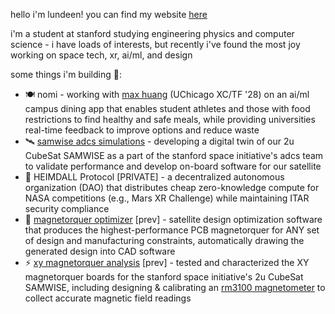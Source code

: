 hello i'm lundeen! you can find my website [here](https://lundeen06.github.io/)

i'm a student at stanford studying engineering physics and computer science - i have loads of interests, but recently i've found the most joy working on space tech, xr, ai/ml, and design

some things i'm building 🚀: 
* 🍽️ nomi - working with [max huang](https://github.com/maxhuang8) (UChicago XC/TF '28) on an ai/ml campus dining app that enables student athletes and those with food restrictions to find healthy and safe meals, while providing universities real-time feedback to improve options and reduce waste
* 🛰️ [samwise adcs simulations](https://github.com/stanford-ssi/samwise-adcs-sims) - developing a digital twin of our 2u CubeSat SAMWISE as a part of the stanford space initiative's adcs team to validate performance and develop on-board software for our satellite
* 🌈 HEIMDALL Protocol [PRIVATE] - a decentralized autonomous organization (DAO) that distributes cheap zero-knowledge compute for NASA competitions (e.g., Mars XR Challenge) while maintaining ITAR security compliance
* 🧲 [magnetorquer optimizer](https://github.com/lundeen06/magtorq-designer) [prev] - satellite design optimization software that produces the highest-performance PCB magnetorquer for ANY set of design and manufacturing constraints, automatically drawing the generated design into CAD software
* ⚡ [xy magnetorquer analysis](https://github.com/lundeen06/xy-magnetorquer-analysis) [prev] - tested and characterized the XY magnetorquer boards for the stanford space initiative's 2u CubeSat SAMWISE, including designing & calibrating an [rm3100 magnetometer](https://github.com/lundeen06/rm3100-pico) to collect accurate magnetic field readings
<!-- * 🍉 mintdrop [prev] - a proof-of-concept platform streamlining NFT minting and dropping to demystify the space for regular users and suppress malicious actors -->
